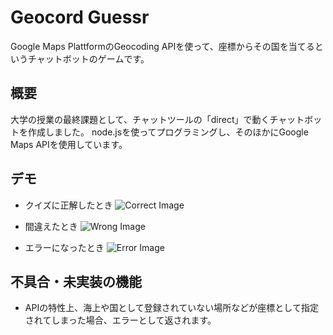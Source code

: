 # Geocord Guessr
 Google Maps PlattformのGeocoding APIを使って、座標からその国を当てるというチャットボットのゲームです。


## 概要
 大学の授業の最終課題として、チャットツールの「direct」で動くチャットボットを作成しました。
 node.jsを使ってプログラミングし、そのほかにGoogle Maps APIを使用しています。


## デモ
- クイズに正解したとき
![Correct Image](https://github.com/wakashiyo/GeocordGuessr/assets/129835423/4be78045-a4f7-4193-b700-16410d06c0e7)

- 間違えたとき
![Wrong Image](https://github.com/wakashiyo/GeocordGuessr/assets/129835423/61e741e4-34f3-40bb-beb9-63b13417a979)

- エラーになったとき
![Error Image](https://github.com/wakashiyo/GeocordGuessr/assets/129835423/26a54cb3-500b-40e0-b8a9-33db2c619a6a)

## 不具合・未実装の機能
- APIの特性上、海上や国として登録されていない場所などが座標として指定されてしまった場合、エラーとして返されます。

